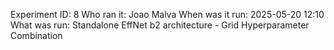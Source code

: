 Experiment ID: 8
Who ran it: Joao Malva
When was it run: 2025-05-20 12:10
What was run: Standalone EffNet b2 architecture - Grid Hyperparameter Combination
